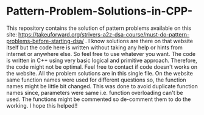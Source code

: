 # Pattern-Problem-Solutions-in-CPP-
This repository contains the solution of pattern problems available on this site: https://takeuforward.org/strivers-a2z-dsa-course/must-do-pattern-problems-before-starting-dsa/ .
I know solutions are there on that website itself but the code here is written without taking any help or hints from internet or anywhere else. So feel free to use whatever you want.
The code is written in C++ using very basic logical and primitive approach. Therefore, the code might not be optimal. Feel free to contact if code doesn't works on the website. All the problem solutions are in this single file. On the website same function names were used for different questions so, the function names might be little bit changed. This was done to avoid duplicate function names since, parameters were same i.e. function overloading can't be used. The functions might be commented so de-comment them to do the working. I hope this helped!!
